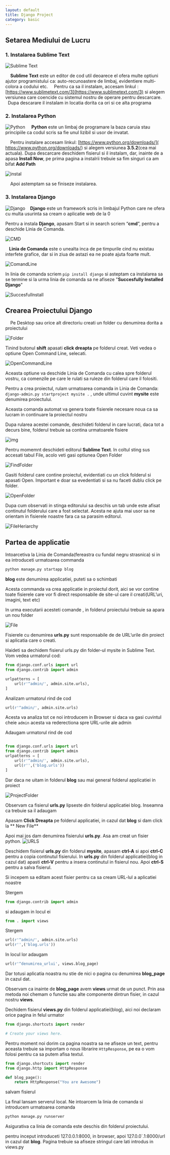 ```yaml
---
layout: default
title: Django Project
category: basic
---
```


## Setarea Mediului de Lucru

### 1. Instalarea Sublime Text
![Sublime Text](https://cdn.tutsplus.com/net/uploads/legacy/1140_st2plugins/200u.jpg)

&nbsp; &nbsp;  **Sublime Text** este un editor de cod util deoarece el ofera multe optiuni  ajutor programistului ca: auto-recunoastere de limbaj, evidentiere multi-colora a codului etc. 
&nbsp;  &nbsp;  Pentru ca sa il instalam, accesam linkul : [https://www.sublimetext.com/3](https://www.sublimetext.com/3) si alegem versiunea care coencide cu sistemul nostru de operare pentru descarcare.
&nbsp;  &nbsp; Dupa descarare il instalam in locatia dorita ca ori si ce alta programa 


### 2. Instalarea Python 
![Python](https://www.python.org/static/opengraph-icon-200x200.png)
&nbsp; &nbsp; **Python** este un limbaj de programare la baza caruia stau principiile ca codul scris sa fie unul lizibil si usor de invatat.

&nbsp; &nbsp; Pentru instalare accesam linkul: [https://www.python.org/downloads/]( https://www.python.org/downloads/) si alegem versiunea **3.5.2**(cea mai actuala). 
Dupa descarcare deschidem fisierul si il instalam, dar, inainte de a apasa **Install Now**, pe prima pagina a instalrii trebuie sa fim singuri ca am bifat **Add Path**

![instal](http://loadbalancerblog.com/sites/default/files/images/image003.jpg)

&nbsp; &nbsp; Apoi astemptam sa se finiseze instalarea. 


### 3. Instalarea Django 
![Django](http://seeklogo.com/images/D/django-logo-182231C1BB-seeklogo.com.gif)
&nbsp; &nbsp;**Django** este un framework scris in limbajul Python care ne ofera cu multa usurinta sa cream o aplicatie web de la 0 

Pentru a instala **Django**, apasam Start si in search scriem “**cmd**”, pentru a deschide Linia de Comanda.

![CMD](http://cdn.winability.com/info/delete-partition/start-menu-cmd.png)

&nbsp; &nbsp;**Linia de Comanda** este o unealta inca de pe timpurile cind nu existau interfete grafice, dar si in  ziua de astazi ea ne poate ajuta foarte mult.

![ComandLine](http://www.computerhope.com/issues/pictures/dos.jpg)

In linia de comanda scriem `pip install django` si asteptam ca instalarea sa se termine si la urma linia de comanda sa ne afiseze "**Succesfully Installed Django**"

![SuccesfulInstall](http://www.swegler.com/becky/blog/wp-content/uploads/2011/08/climsy_20110828_185611.jpg)


## Crearea Proiectului Django
&nbsp; &nbsp; Pe Desktop sau orice alt directoriu creati un folder cu denumirea dorita a  proiectului

![Folder](http://wishmesh.com/wp-content/uploads/2012/04/02-new-folder.jpg)

 Tinind butonul **shift** apasati **click dreapta** pe folderul creat. Veti vedea o optiune Open Command Line, selecati. 

![OpenCommandLine](http://i.stack.imgur.com/0DLsh.png)

Aceasta optiune va deschide Linia de Comanda cu calea spre folderul vostru, ca comenzile pe care le rulati sa ruleze din folderul care il folositi. 

Pentru a crea proiectul, rulam urmatoarea  comanda in Linia de Comanda: `django-admin.py startproject mysite .` , unde ultimul cuvint **mysite** este denumirea proiectului. 

Aceasta comanda automat va genera toate fisierele necesare noua ca sa lucram in continuare la proiectul nostru

Dupa rularea acestei comande, deschideti folderul in care lucrati, daca tot a decurs bine, folderul trebuie sa contina urmatoarele fisiere

![img](/home/maylace/girls-go-it.github.io/images/django/img1.png) 


Pentru momemnt deschideti editorul **Sublime Text**. In coltul sting sus accesati tabul File, acolo veti gasi optiunea Open Folder

![FindFolder](http://rosebusch.net/jeff/Web_Testing/img/openFolderSublime.png)

Gasiti folderul care contine proiectul, evidentiati cu un click folderul si apasati Open. Important e doar sa evedentiati si sa nu faceti dublu click pe folder. 

![OpenFolder](https://scontent-frt3-1.xx.fbcdn.net/v/t35.0-12/13833096_1351771711517259_1251096350_o.png?oh=5a9f67188acbbe1af73c2a8bc58aa259&oe=5799966F)

Dupa cum observati in stinga editorului sa deschis un tab unde este afisat continutul folderului care a fost selectat. Acesta ne ajuta mai usor sa ne orientam in fisierele noastre fara ca sa parasim editorul. 

![FileHeriarchy](https://scontent-frt3-1.xx.fbcdn.net/v/t35.0-12/13839755_1351777404850023_198335560_o.png?oh=9c1ba0f6c02e06fb8141fe9392e8d562&oe=579982AD)

## Partea de applicatie 

Intoarcetiva la Linia de Comanda(fereastra cu fundal negru strasnica) si in ea introduceti urmatoarea commanda 

```sh
python manage.py startapp blog
``` 

**blog** este denumirea applicatiei, puteti sa o schimbati 

Acesta commanda va crea applicatie in proiectul dorit,  aici se vor contine toate fisierele care vor fi direct responsabile de site-ul care il creati(URL’uri, imagini, text etc)

In urma executarii acesteti comande , in folderul proiectului trebuie sa apara un nou folder

![File](https://scontent-frt3-1.xx.fbcdn.net/v/t35.0-12/13839876_1351807928180304_769299373_o.png?oh=a52181e45bb5f8ce5f83024f72d7f058&oe=579A75BB)

Fisierele cu denumirea **urls.py** sunt responsabile de de URL’urile din proiect si aplicatia care o creati. 

Haideti sa dechidem fisierul urls.py din folder-ul mysite in Sublime Text.  Vom vedea urmatorul cod:

```python
from django.conf.urls import url
from django.contrib import admin

urlpatterns = [
    url(r'^admin/', admin.site.urls),
]
```

Analizam urmatorul rind de cod  

```python
url(r'^admin/', admin.site.urls)
```

Acesta va analiza tot ce noi introducem in Browser si daca va gasi cuvintul cheie `admin` acesta va rederectiona spre URL-urile ale admin 

Adaugam  urmatorul rind de cod 

```python

from django.conf.urls import url
from django.contrib import admin
urlpatterns = [
    url(r'^admin/', admin.site.urls),
    url(r'',('blog.urls'))
]
```
  
Dar daca ne uitam in folderul **blog** sau mai general folderul applicatiei in proiect

![ProjectFolder](https://scontent-frt3-1.xx.fbcdn.net/v/t35.0-12/13838298_1352282814799482_1426844409_o.png?oh=02bf6e530484150d50fa640bca89e726&oe=579AD32D) 

Observam ca fisierul **urls.py** lipseste din folderul applicatiei blog. Inseamna ca trebuie sa il adaugam

Apasam **Click Dreapta** pe folderul applicatiei, in cazul dat **blog** si dam click la ** New File**

Apoi mai jos dam denumirea fisierului **urls.py**. Asa am creat un fisier python. 
![URLS](https://scontent-frt3-1.xx.fbcdn.net/v/t35.0-12/13639382_1352542781440152_90438662_o.png?oh=b1160c01d8d60f456c56ccca52c74652&oe=579AC43A)

Deschidem fisierul **urls.py**  din folderul **mysite**, apasam **ctrl-A** si apoi **ctrl-C** pentru a copia continutul fisierului. In **urls.py** din folderul applicatiei(blog in cazul dat) apasti **ctrl-V** pentru a insera continutul in fisierul nou. Apoi **ctrl-S** pentru a salva fisierul.

Si incepem sa editam acest fisier pentru ca sa cream URL-lul a aplicatiei noastre 

Stergem 

```python
from django.contrib import admin
```

si adaugam in locul ei
 
```python
from . import views
```

Stergem  

```python
url(r'^admin/', admin.site.urls)
url(r'',('blog.urls'))
```


In locul lor adaugam  

```python
url(r'^denumirea_urlui', views.blog_page)
``` 

Dar totusi aplicatia noastra nu stie de nici o pagina cu denumirea **blog_page** in cazul dat. 

Observam ca inainte de **blog_page** avem **views** urmat de un punct. Prin asa metoda noi chemam o functie sau alte componente dintrun fisier, in cazul nostru **views**. 
 
Dechidem fisierul **views.py** din folderul applicatiei(blog), aici noi declaram orice pagina in felul urmator

```python
from django.shortcuts import render

# Create your views here.
```

Pentru moment noi dorim ca pagina noastra sa ne afiseze un text, pentru aceasta trebuie sa importam o nous librarire `HttpResponse`, pe ea o vom folosi pentru ca sa putem afisa textul.

```python
from django.shortcuts import render
from django.http import HttpResponse

def blog_page():
	return HttpResponse("You are Awesome")
```

salvam fisierul 

La final lansam serverul local. Ne intoarcem la linia de comanda si introducem urmatoarea comanda 

```sh
python manage.py runserver
```

Asigurativa ca linia de comanda este deschis din folderul proiectului.

pentru inceput introduceti 127.0.0.1:8000, in browser, apoi 127.0.0`.1:8000/url in cazul dat **blog**. Pagina trebuie sa afiseze stringul care lati introdus in views.py 
